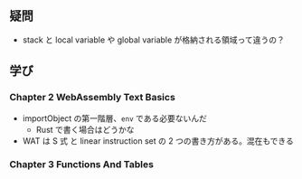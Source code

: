 ## 疑問

- stack と local variable や global variable が格納される領域って違うの？

## 学び

### Chapter 2 WebAssembly Text Basics

- importObject の第一階層、`env` である必要ないんだ
  - Rust で書く場合はどうかな
- WAT は S 式 と linear instruction set の 2 つの書き方がある。混在もできる

### Chapter 3 Functions And Tables

